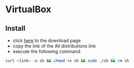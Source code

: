 # VirtualBox
## Install
- click [here](https://www.virtualbox.org/wiki/Linux_Downloads) to the download page
- copy the link of the All distributions link
- execute the following command
```sh
curl <link> -o sh && chmod +x sh && sudo ./sh && rm sh
```